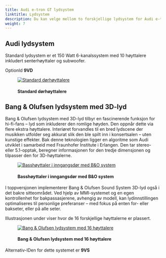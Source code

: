 ```yaml
---
title: Audi e-tron GT lydsystem
linktitle: Lydsystem
description: Du kan velge mellom to forskjellige lydsystem for Audi e-tron GT og Audi RS e-tron GT  
weight: 7
---
```

<!-- markdownlint-disable MD033 -->
## Audi lydsystem

Standard lydsystem er et 150 Watt 6-kanalssystem med 10 høyttalere inkludert senterhøyttaler og subwoofer.

OptionId **9VD**

<figure>
    <a href="https://media.electrichasgoneaudi.net/multimedia/models/e-tron-gt/technology/soundsystem/standard_door_speaker.jpg">
        <img src="https://media.electrichasgoneaudi.net/multimedia/models/e-tron-gt/technology/soundsystem/standard_door_speakers.jpg"
        alt="Standard dørhøyttalere" title="Standard dørhøyttalere">
    </a>
    <figcaption><h4>Standard dørhøyttalere</h4></figcaption>
</figure>

## Bang & Olufsen lydsystem med 3D-lyd

Bang & Olufsen lydsystem med 3D-lyd tilbyr en fascinerende funksjon for hi-fi-fans – lyd som inkluderer den romlige høyden. Den oppnår dette via flere ekstra høyttalere. Interiøret forvandles til en bred lydscene der musikken utfolder seg akkurat slik den ble spilt inn i konsertsalen – uten kunstige effekter. Bak denne teknologien ligger en algoritme som Audi utviklet i samarbeid med Fraunhofer Institute i Erlangen. Den tar stereo- eller 5.1-opptak, beregner informasjonen for den tredje dimensjonen og tilpasser den for 3D-høyttalerne.

<figure>
    <a href="https://media.electrichasgoneaudi.net/multimedia/models/e-tron-gt/technology/soundsystem/bo_door_speaker.jpg">
        <img src="https://media.electrichasgoneaudi.net/multimedia/models/e-tron-gt/technology/soundsystem/bo_door_speakers.jpg"
        alt="Basshøyttaler i inngangsdør med B&O system" title="Basshøyttaler i inngangsdør med B&O system">
    </a>
    <figcaption><h4>Basshøyttaler i inngangsdør med B&O system</h4></figcaption>
</figure>

I toppversjonen implementerer Bang & Olufsen Sound System 3D-lyd også i det bakre sitteområdet. Ved hjelp av MMI-systemet og en egen kontrollenhet for bakpassasjerene, avhengig av modell, kan lydinnstillingen optimaliseres til personlige preferanser – med fokus på enten for- eller bakseter, eller på alle seter.

Illustrasjonen under viser hvor de 16 forskjellige høyttalerne er plassert.

<figure>
    <a href="https://media.electrichasgoneaudi.net/multimedia/models/e-tron-gt/technology/soundsystem/soundsystem1.jpg">
        <img src="https://media.electrichasgoneaudi.net/multimedia/models/e-tron-gt/technology/soundsystem/soundsystem1s.jpg"
        alt="Bang & Olufsen lydsystem med 16 høyttalere" title="Bang & Olufsen lydsystem med 16 høyttalere">
    </a>
    <figcaption><h4>Bang & Olufsen lydsystem med 16 høyttalere</h4></figcaption>
</figure>

Alternativ-IDen for dette systemet er **9VS**

